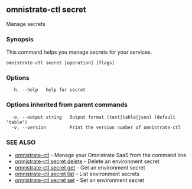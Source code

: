 ## omnistrate-ctl secret

Manage secrets

### Synopsis

This command helps you manage secrets for your services.

```
omnistrate-ctl secret [operation] [flags]
```

### Options

```
  -h, --help   help for secret
```

### Options inherited from parent commands

```
  -o, --output string   Output format (text|table|json) (default "table")
  -v, --version         Print the version number of omnistrate-ctl
```

### SEE ALSO

* [omnistrate-ctl](omnistrate-ctl.md)	 - Manage your Omnistrate SaaS from the command line
* [omnistrate-ctl secret delete](omnistrate-ctl_secret_delete.md)	 - Delete an environment secret
* [omnistrate-ctl secret get](omnistrate-ctl_secret_get.md)	 - Get an environment secret
* [omnistrate-ctl secret list](omnistrate-ctl_secret_list.md)	 - List environment secrets
* [omnistrate-ctl secret set](omnistrate-ctl_secret_set.md)	 - Set an environment secret

